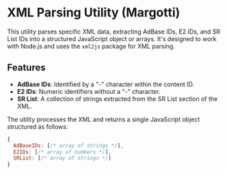 # XML Parsing Utility (Margotti)

This utility parses specific XML data, extracting AdBase IDs, E2 IDs, and SR List IDs into a structured JavaScript object or arrays.
 It's designed to work with Node.js and uses the `xml2js` package for XML parsing.

## Features

- **AdBase IDs**: Identified by a "-" character within the content ID.
- **E2 IDs**: Numeric identifiers without a "-" character.
- **SR List**: A collection of strings extracted from the SR List section of the XML.


The utility processes the XML and returns a single JavaScript object structured as follows:

```javascript
{
  AdBaseIDs: [/* array of strings */],
  E2IDs: [/* array of numbers */],
  SRList: [/* array of strings */]
}

